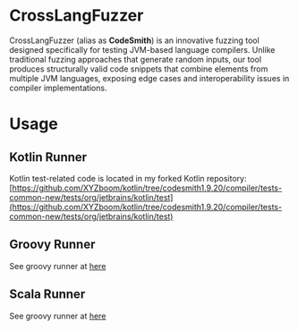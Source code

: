 # CrossLangFuzzer
CrossLangFuzzer (alias as **CodeSmith**) is an innovative fuzzing tool designed specifically for 
testing JVM-based language compilers. Unlike traditional fuzzing approaches that generate random inputs,
our tool produces structurally valid code snippets that combine elements from multiple JVM languages, 
exposing edge cases and interoperability issues in compiler implementations.

# Usage
## Kotlin Runner
Kotlin test-related code is located in my forked Kotlin repository: 
[https://github.com/XYZboom/kotlin/tree/codesmith1.9.20/compiler/tests-common-new/tests/org/jetbrains/kotlin/test](https://github.com/XYZboom/kotlin/tree/codesmith1.9.20/compiler/tests-common-new/tests/org/jetbrains/kotlin/test)

## Groovy Runner
See groovy runner at [here](./runners/groovy-runner/src/main/java/com/github/xyzboom/codesmith/CodeSmithGroovyRunner.kt)

## Scala Runner
See groovy runner at [here](./runners/scala-runner/src/main/kotlin/com/github/xyzboom/codesmith/scala/CodeSmithScalaDifferentialTestRunner.kt)